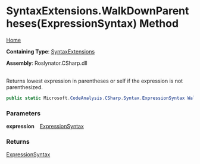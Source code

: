 # SyntaxExtensions\.WalkDownParentheses\(ExpressionSyntax\) Method

[Home](../../../../README.md)

**Containing Type**: [SyntaxExtensions](../README.md)

**Assembly**: Roslynator\.CSharp\.dll

\
Returns lowest expression in parentheses or self if the expression is not parenthesized\.

```csharp
public static Microsoft.CodeAnalysis.CSharp.Syntax.ExpressionSyntax WalkDownParentheses(this Microsoft.CodeAnalysis.CSharp.Syntax.ExpressionSyntax expression)
```

### Parameters

**expression** &ensp; [ExpressionSyntax](https://docs.microsoft.com/en-us/dotnet/api/microsoft.codeanalysis.csharp.syntax.expressionsyntax)

### Returns

[ExpressionSyntax](https://docs.microsoft.com/en-us/dotnet/api/microsoft.codeanalysis.csharp.syntax.expressionsyntax)

